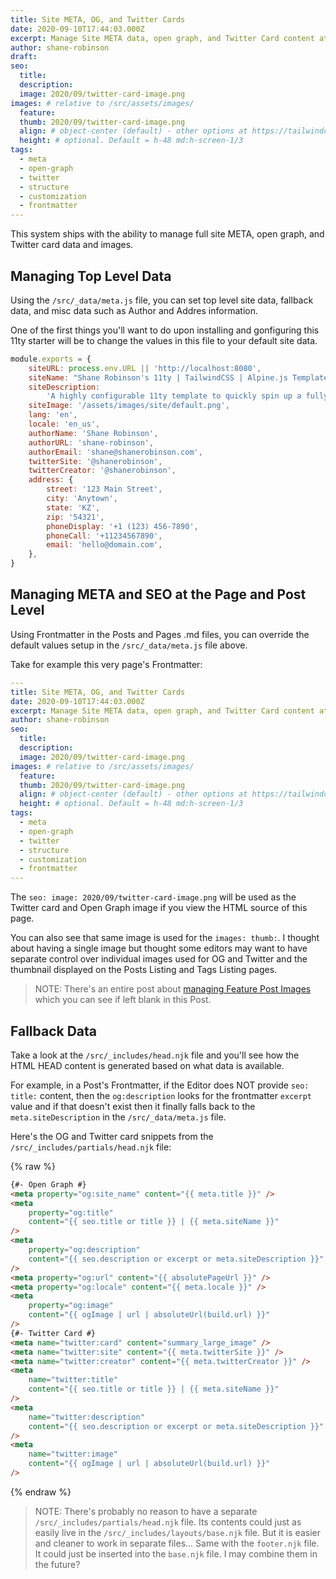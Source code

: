```yaml
---
title: Site META, OG, and Twitter Cards
date: 2020-09-10T17:44:03.000Z
excerpt: Manage Site META data, open graph, and Twitter Card content at the Post and Page level
author: shane-robinson
draft: 
seo:
  title:
  description:
  image: 2020/09/twitter-card-image.png
images: # relative to /src/assets/images/
  feature:
  thumb: 2020/09/twitter-card-image.png
  align: # object-center (default) - other options at https://tailwindcss.com/docs/object-position
  height: # optional. Default = h-48 md:h-screen-1/3
tags:
  - meta
  - open-graph
  - twitter
  - structure
  - customization
  - frontmatter
---
```


This system ships with the ability to manage full site META, open graph, and Twitter card data and images.

## Managing Top Level Data

Using the `/src/_data/meta.js` file, you can set top level site data, fallback data, and misc data such as Author and Addres information.

One of the first things you'll want to do upon installing and gonfiguring this 11ty starter will be to change the values in this file to your default site data.

```js
module.exports = {
	siteURL: process.env.URL || 'http://localhost:8080',
	siteName: "Shane Robinson's 11ty | TailwindCSS | Alpine.js Template",
	siteDescription:
		'A highly configurable 11ty template to quickly spin up a fully functional website with TailwindCSS and Alpine.js baked in.',
	siteImage: '/assets/images/site/default.png',
	lang: 'en',
	locale: 'en_us',
	authorName: 'Shane Robinson',
	authorURL: 'shane-robinson',
	authorEmail: 'shane@shanerobinson.com',
	twitterSite: '@shanerobinson',
	twitterCreator: '@shanerobinson',
	address: {
		street: '123 Main Street',
		city: 'Anytown',
		state: 'KZ',
		zip: '54321',
		phoneDisplay: '+1 (123) 456-7890',
		phoneCall: '+11234567890',
		email: 'hello@domain.com',
	},
}
```

## Managing META and SEO at the Page and Post Level

Using Frontmatter in the Posts and Pages .md files, you can override the default values setup in the `/src/_data/meta.js` file above.

Take for example this very page's Frontmatter:

```yaml
---
title: Site META, OG, and Twitter Cards
date: 2020-09-10T17:44:03.000Z
excerpt: Manage Site META data, open graph, and Twitter Card content at the Post and Page level
author: shane-robinson
seo:
  title:
  description:
  image: 2020/09/twitter-card-image.png
images: # relative to /src/assets/images/
  feature:
  thumb: 2020/09/twitter-card-image.png
  align: # object-center (default) - other options at https://tailwindcss.com/docs/object-position
  height: # optional. Default = h-48 md:h-screen-1/3
tags:
  - meta
  - open-graph
  - twitter
  - structure
  - customization
  - frontmatter
---

```

The `seo: image: 2020/09/twitter-card-image.png` will be used as the Twitter card and Open Graph image if you view the HTML source of this page.

You can also see that same image is used for the `images: thumb:`. I thought about having a single image but thought some editors may want to have separate control over individual images used for OG and Twitter and the thumbnail displayed on the Posts Listing and Tags Listing pages.

> NOTE: There's an entire post about [managing Feature Post Images](/2020/09/06/featured-post-images/) which you can see if left blank in this Post.

## Fallback Data

Take a look at the `/src/_includes/head.njk` file and you'll see how the HTML HEAD content is generated based on what data is available.

For example, in a Post's Frontmatter, if the Editor does NOT provide `seo: title:` content, then the `og:description` looks for the frontmatter `excerpt` value and if that doesn't exist then it finally falls back to the `meta.siteDescription` in the `/src/_data/meta.js` file.

Here's the OG and Twitter card snippets from the `/src/_includes/partials/head.njk` file:

{% raw %}

```html
{#- Open Graph #}
<meta property="og:site_name" content="{{ meta.title }}" />
<meta
	property="og:title"
	content="{{ seo.title or title }} | {{ meta.siteName }}"
/>
<meta
	property="og:description"
	content="{{ seo.description or excerpt or meta.siteDescription }}"
/>
<meta property="og:url" content="{{ absolutePageUrl }}" />
<meta property="og:locale" content="{{ meta.locale }}" />
<meta
	property="og:image"
	content="{{ ogImage | url | absoluteUrl(build.url) }}"
/>
{#- Twitter Card #}
<meta name="twitter:card" content="summary_large_image" />
<meta name="twitter:site" content="{{ meta.twitterSite }}" />
<meta name="twitter:creator" content="{{ meta.twitterCreator }}" />
<meta
	name="twitter:title"
	content="{{ seo.title or title }} | {{ meta.siteName }}"
/>
<meta
	name="twitter:description"
	content="{{ seo.description or excerpt or meta.siteDescription }}"
/>
<meta
	name="twitter:image"
	content="{{ ogImage | url | absoluteUrl(build.url) }}"
/>
```

{% endraw %}

> NOTE: There's probably no reason to have a separate `/src/_includes/partials/head.njk` file. Its contents could just as easily live in the `/src/_includes/layouts/base.njk` file. But it is easier and cleaner to work in separate files... Same with the `footer.njk` file. It could just be inserted into the `base.njk` file. I may combine them in the future?
